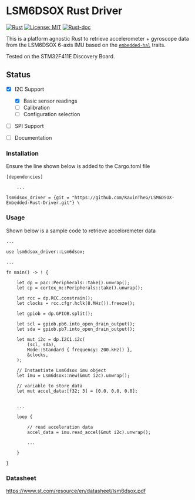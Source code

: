 # LSM6DSOX Rust Driver

[![Rust](https://img.shields.io/badge/language-Rust-orange.svg)](https://www.rust-lang.org/)
[![License: MIT](https://img.shields.io/badge/License-MIT-yellow.svg)](https://github.com/KavinTheG/LSM6DSOX-Embedded-Rust-Driver/blob/main/LICENSE-MIT)
[![Rust-doc](https://img.shields.io/badge/rust--doc-passing-brightgreen.svg)](https://your-documentation-url)



This is a platform agnostic Rust to retrieve accelerometer + gyroscope data from the LSM6DSOX 6-axis IMU based on the [`embedded-hal`](https://github.com/japaric/embedded-hal) traits. 

Tested on the STM32F411E Discovery Board.


## Status
- [x] I2C Support 
    - [x] Basic sensor readings
    - [ ] Calibration
    - [ ] Configuration selection
- [ ] SPI Support
- [ ] Documentation


### Installation 

Ensure the line shown below is added to the Cargo.toml file

```
[dependencies]

    ...

lsm6dsox_driver = {git = "https://github.com/KavinTheG/LSM6DSOX-Embedded-Rust-Driver.git"} \
```


### Usage

Shown below is a sample code to retrieve acceloremeter data

```
...

use lsm6dsox_driver::Lsm6dsox;

...

fn main() -> ! {

    let dp = pac::Peripherals::take().unwrap();
    let cp = cortex_m::Peripherals::take().unwrap();

    let rcc = dp.RCC.constrain();
    let clocks = rcc.cfgr.hclk(8.MHz()).freeze();

    let gpiob = dp.GPIOB.split();

    let scl = gpiob.pb6.into_open_drain_output();
    let sda = gpiob.pb7.into_open_drain_output();

    let mut i2c = dp.I2C1.i2c(
        (scl, sda),
        Mode::Standard { frequency: 200.kHz() },
        &clocks,
    );

    // Instantiate Lsm6dsox imu object
    let imu = Lsm6dsox::new(&mut i2c).unwrap();

    // variable to store data
    let mut accel_data:[f32; 3] = [0.0, 0.0, 0.0];


    ...

    loop {

        // read acceleration data
        accel_data = imu.read_accel(&mut i2c).unwrap();

        ...

    }

}

```

### Datasheet

https://www.st.com/resource/en/datasheet/lsm6dsox.pdf
